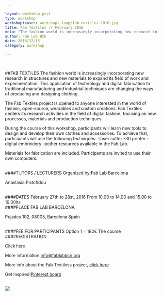 ```yaml
---

layout: workshop_post
type: workshop
workshopteaser: workshops_loop/fab-textiles-2016.jpg
title: Fab Textiles // February 2016
meta: "The fashion world is increasingly incorporating new research in structures and new materials to expand its field of work and experimentation. This application of technology and digital fabrication to traditional manufacturing and industrial techniques are changing the ways of producing and designing clothing. The Fab Textiles project is opened to anyone interested in the world of fashion, open-source, wearables and custom creations. Fab Textiles centers its research activities in the field of digital fashion, focusing on new processes, materials and production techniques."
author: Fab Lab BCN
date: 2015/12/15
category: workshop

---
```


<br>

##FAB TEXTILES
The fashion world is increasingly incorporating new research in structures and new materials to expand its field of work and experimentation. This application of technology and digital fabrication to traditional manufacturing and industrial techniques are changing the ways of producing and designing clothing.

The Fab Textiles project is opened to anyone interested in the world of fashion, open-source, wearables and custom creations. Fab Textiles centers its research activities in the field of digital fashion, focusing on new processes, materials and production techniques. 

During the course of this workshop, participants will learn new tools to design and develop their own clothes and accessories. To achieve that, participants will use the following techniques:
-laser cutter
-3D printer
-digital embroidery
-pother resources available in the Fab Lab.


Materials for fabrication are included.
Participants are invited to use their own computers.


<br>
####TUTORS / LECTURERS
Organized by:Fab Lab Barcelona

Anastasia Pistofidou


<br>
####DATES
February 27th to 28st, 2016
From 10.00 to 14.00 and 15.00 to 19.00hs

<br>
####PLACE
FAB LAB BARCELONA

Pujades 102, 
08005, Barcelona 
Spain

<br>
####FEE FOR PARTICIPANTS
Option 1 = 180€
The course


<br>
####REGISTRATION 

<a target="_blank" href="http://fablab.fikket.com/event/taller-de-fab-textiles"><u>Click here</u></a> 

More information:info@fablabbcn.org

More info about the Fab Textiless project, <a target="_blank" href="http://fabtextiles.org/"><u>click here</u></a>

Get Inspired!<a target="_blank" href="https://www.pinterest.com/fabtextiles/fab-textiles//"><u>Pinterest board</u></a> 



<br>

<img src="{{site.baseurl}}{{ site.url }}/img/workshops/workshops_loop/fab-textiles-2016.jpg">


